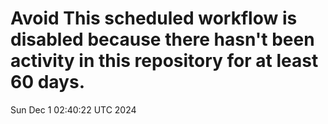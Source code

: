 # Avoid This scheduled workflow is disabled because there hasn't been activity in this repository for at least 60 days.
Sun Dec  1 02:40:22 UTC 2024
